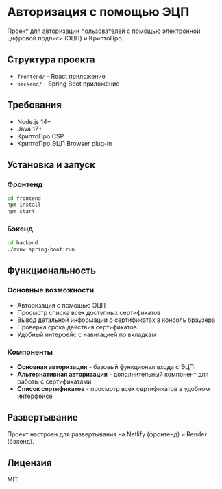 # Авторизация с помощью ЭЦП

Проект для авторизации пользователей с помощью электронной цифровой подписи (ЭЦП) и КриптоПро.

## Структура проекта

- `frontend/` - React приложение
- `backend/` - Spring Boot приложение

## Требования

- Node.js 14+
- Java 17+
- КриптоПро CSP
- КриптоПро ЭЦП Browser plug-in

## Установка и запуск

### Фронтенд

```bash
cd frontend
npm install
npm start
```

### Бэкенд

```bash
cd backend
./mvnw spring-boot:run
```

## Функциональность

### Основные возможности
- Авторизация с помощью ЭЦП
- Просмотр списка всех доступных сертификатов
- Вывод детальной информации о сертификатах в консоль браузера
- Проверка срока действия сертификатов
- Удобный интерфейс с навигацией по вкладкам

### Компоненты
- **Основная авторизация** - базовый функционал входа с ЭЦП
- **Альтернативная авторизация** - дополнительный компонент для работы с сертификатами
- **Список сертификатов** - просмотр всех сертификатов в удобном интерфейсе

## Развертывание

Проект настроен для развертывания на Netlify (фронтенд) и Render (бэкенд).

## Лицензия

MIT 